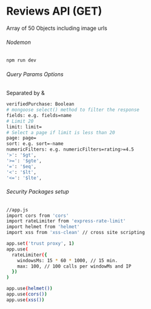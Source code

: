 # Reviews API (GET)

Array of 50 Objects including image urls

###### Nodemon

```sh
npm run dev
```

###### Query Params Options

Separated by &

```sh
verifiedPurchase: Boolean
# mongoose select() method to filter the response
fields: e.g. fields=name
# Limit 20
limit: limit=
# Select a page if limit is less than 20
page: page=
sort: e.g. sort=-name
numericFilters: e.g. numericFilters=rating>=4.5
'>': '$gt',
'>=': '$gte',
'=': '$eq',
'<': '$lt',
'<=': '$lte',
```

###### Security Packages setup

```sh
//app.js
import cors from 'cors'
import rateLimiter from 'express-rate-limit'
import helmet from 'helmet'
import xss from 'xss-clean' // cross site scripting

app.set('trust proxy', 1)
app.use(
  rateLimiter({
    windowsMs: 15 * 60 * 1000, // 15 min.
    max: 100, // 100 calls per windowMs and IP
  })
)

app.use(helmet())
app.use(cors())
app.use(xss())
```
